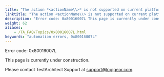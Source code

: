 ```yaml
--- 
title: "The action *<actionName\\>* is not supported on current platform."
linktitle: "The action <actionName\\> is not supported on current platform."
description: "Error code: 0x80016007L This page is currently under construction. Please contact TestArchitect Support at support@logigear.com ."
weight: 62
aliases: 
    - /TA_FAQ/Topics/0x80016007L.html
keywords: "automation errors, 0x80016007L"
---
```


Error code: 0x80016007L

This page is currently under construction.

Please contact TestArchitect Support at [support@logigear.com](mailto:support@logigear.com).




